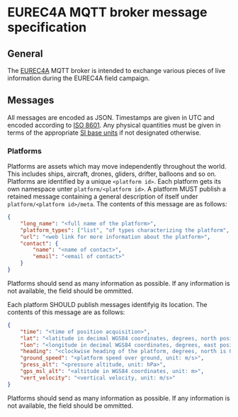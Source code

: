 # EUREC4A MQTT broker message specification

## General

The [EUREC4A](https://www.eurec4a.eu) MQTT broker is intended to exchange various pieces of live information during the EUREC4A field campaign.

## Messages
All messages are encoded as JSON. Timestamps are given in UTC and encoded according to [ISO 8601](https://en.wikipedia.org/wiki/ISO_8601). Any physical quantities must be given in terms of the appropriate [SI base units](https://en.wikipedia.org/wiki/SI_base_unit) if not designated otherwise.

### Platforms
Platforms are assets which may move independently throughout the world.
This includes ships, aircraft, drones, gliders, drifter, balloons and so on.
Platforms are identified by a unique `<platform id>`.
Each platform gets its own namespace unter `platform/<platform id>`.
A platform MUST publish a retained message containing a general description of itself under `platform/<platform id>/meta`.
The contents of this message are as follows:
```json
{
    "long_name": "<full name of the platform>",
    "platform_types": ["list", "of types characterizing the platform", "in decending oder of specificity"],
    "url": "<web link for more information about the platform>",
    "contact": {
        "name": "<name of contact>",
        "email": "<email of contact>"
    }
}
```
Platforms should send as many information as possible.
If any information is not available, the field should be ommitted.

Each platform SHOULD publish messages identifyig its location.
The contents of this message are as follows:
```json
{
    "time": "<time of position acquisition>",
    "lat": "<latitude in decimal WGS84 coordinates, degrees, north positive>",
    "lon": "<longitude in decimal WGS84 coordinates, degrees, east positive>",
    "heading": "<clockwise heading of the platform, degrees, north is 0>",
    "ground_speed": "<platform speed over ground, unit: m/s>",
    "press_alt": "<pressure altitude, unit: hPa>",
    "gps_msl_alt": "<altitude in WGS84 coordinates, unit: m>",
    "vert_velocity": "<vertical velocity, unit: m/s>"
}
```
Platforms should send as many information as possible.
If any information is not available, the field should be ommitted.
